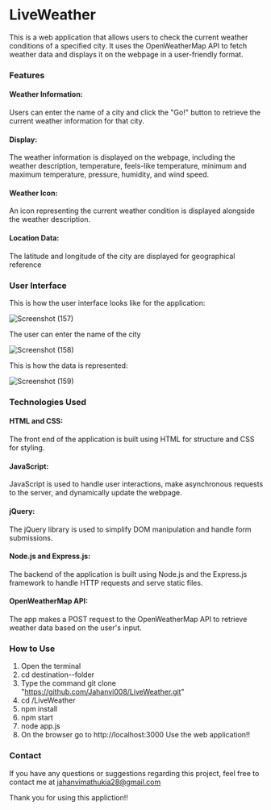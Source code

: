 # LiveWeather
This is a web application that allows users to check the current weather conditions of a specified city. It uses the OpenWeatherMap API to fetch weather data and displays it on the webpage in a user-friendly format.

### Features
  #### Weather Information: 
  Users can enter the name of a city and click the "Go!" button to retrieve the current weather information for that city.

  #### Display: 
  The weather information is displayed on the webpage, including the weather description, temperature, feels-like temperature, minimum and maximum temperature, pressure, humidity, and wind speed.

  #### Weather Icon: 
  An icon representing the current weather condition is displayed alongside the weather description.

  #### Location Data: 
  The latitude and longitude of the city are displayed for geographical reference

### User Interface
This is how the user interface looks like for the application:

![Screenshot (157)](https://github.com/Jahanvi008/LiveWeather/assets/99746840/78880b9e-f9b4-4824-bed7-0047efadb16f)

The user can enter the name of the city

![Screenshot (158)](https://github.com/Jahanvi008/LiveWeather/assets/99746840/15a89083-9628-4c18-b244-e360051810e0)

This is how the data is represented:

![Screenshot (159)](https://github.com/Jahanvi008/LiveWeather/assets/99746840/bab27602-8fea-46ab-9be5-9442a5ba8174)

### Technologies Used
  #### HTML and CSS: 
  The front end of the application is built using HTML for structure and CSS for styling.

  #### JavaScript: 
  JavaScript is used to handle user interactions, make asynchronous requests to the server, and dynamically update the webpage.

  #### jQuery: 
  The jQuery library is used to simplify DOM manipulation and handle form submissions.

  #### Node.js and Express.js: 
  The backend of the application is built using Node.js and the Express.js framework to handle HTTP requests and serve static files.

  #### OpenWeatherMap API: 
  The app makes a POST request to the OpenWeatherMap API to retrieve weather data based on the user's input.

### How to Use
  1. Open the terminal
  2. cd destination--folder
  3. Type the command git clone "https://github.com/Jahanvi008/LiveWeather.git"
  4. cd /LiveWeather
  5. npm install
  6. npm start
  7. node app.js
  8. On the browser go to http://localhost:3000 Use the web application!!

### Contact
If you have any questions or suggestions regarding this project, feel free to contact me at jahanvimathukia28@gmail.com

Thank you for using this appliction!!

